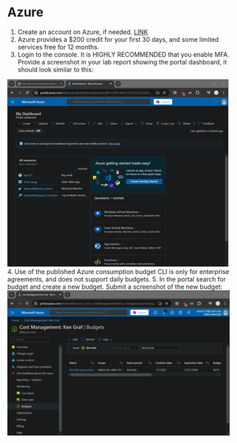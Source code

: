 # Azure										
1.  Create an account on Azure, if needed.  [LINK](https://azure.microsoft.com/en-us/pricing/purchase-options/azure-account)
2.	Azure provides a $200 credit for your first 30 days, and some limited services free for 12 months.
3.	Login to the console. It is HIGHLY RECOMMENDED that you enable MFA.  Provide a screenshot in your lab report showing the portal dashboard, it should look similar to this:

![Console](Lab1-Azure-console.png)
4.	Use of the published Azure consumption budget CLI is only for enterprise agreements, and does not support daily budgets.
5.	In the portal search for budget and create a new budget.  Submit a screenshot of the new budget:
![Budget](Lab1-Azure-budget.png)


